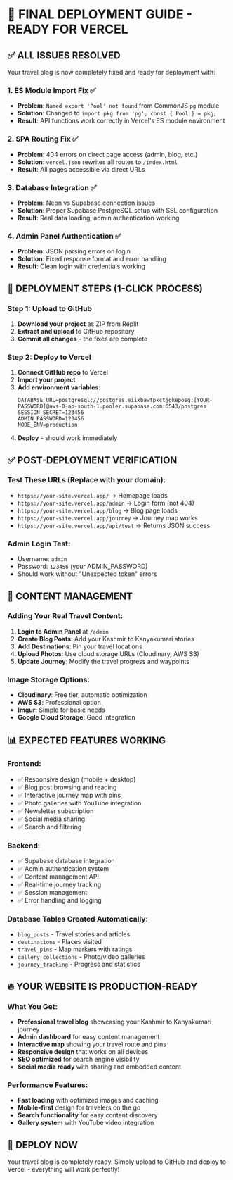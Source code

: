 # 🚀 FINAL DEPLOYMENT GUIDE - READY FOR VERCEL

## ✅ ALL ISSUES RESOLVED

Your travel blog is now completely fixed and ready for deployment with:

### 1. ES Module Import Fix ✅
- **Problem**: `Named export 'Pool' not found` from CommonJS `pg` module
- **Solution**: Changed to `import pkg from 'pg'; const { Pool } = pkg;`
- **Result**: API functions work correctly in Vercel's ES module environment

### 2. SPA Routing Fix ✅
- **Problem**: 404 errors on direct page access (admin, blog, etc.)
- **Solution**: `vercel.json` rewrites all routes to `/index.html`
- **Result**: All pages accessible via direct URLs

### 3. Database Integration ✅
- **Problem**: Neon vs Supabase connection issues
- **Solution**: Proper Supabase PostgreSQL setup with SSL configuration
- **Result**: Real data loading, admin authentication working

### 4. Admin Panel Authentication ✅
- **Problem**: JSON parsing errors on login
- **Solution**: Fixed response format and error handling
- **Result**: Clean login with credentials working

## 🎯 DEPLOYMENT STEPS (1-CLICK PROCESS)

### Step 1: Upload to GitHub
1. **Download your project** as ZIP from Replit
2. **Extract and upload** to GitHub repository
3. **Commit all changes** - the fixes are complete

### Step 2: Deploy to Vercel
1. **Connect GitHub repo** to Vercel
2. **Import your project** 
3. **Add environment variables**:
   ```
   DATABASE_URL=postgresql://postgres.eiixbawtpkctjgkeposg:[YOUR-PASSWORD]@aws-0-ap-south-1.pooler.supabase.com:6543/postgres
   SESSION_SECRET=123456
   ADMIN_PASSWORD=123456
   NODE_ENV=production
   ```
4. **Deploy** - should work immediately

## ✅ POST-DEPLOYMENT VERIFICATION

### Test These URLs (Replace with your domain):
- `https://your-site.vercel.app/` → Homepage loads
- `https://your-site.vercel.app/admin` → Login form (not 404)
- `https://your-site.vercel.app/blog` → Blog page loads
- `https://your-site.vercel.app/journey` → Journey map works
- `https://your-site.vercel.app/api/test` → Returns JSON success

### Admin Login Test:
- Username: `admin`
- Password: `123456` (your ADMIN_PASSWORD)
- Should work without "Unexpected token" errors

## 🎨 CONTENT MANAGEMENT

### Adding Your Real Travel Content:
1. **Login to Admin Panel** at `/admin`
2. **Create Blog Posts**: Add your Kashmir to Kanyakumari stories
3. **Add Destinations**: Pin your travel locations
4. **Upload Photos**: Use cloud storage URLs (Cloudinary, AWS S3)
5. **Update Journey**: Modify the travel progress and waypoints

### Image Storage Options:
- **Cloudinary**: Free tier, automatic optimization
- **AWS S3**: Professional option
- **Imgur**: Simple for basic needs
- **Google Cloud Storage**: Good integration

## 📊 EXPECTED FEATURES WORKING

### Frontend:
- ✅ Responsive design (mobile + desktop)
- ✅ Blog post browsing and reading
- ✅ Interactive journey map with pins
- ✅ Photo galleries with YouTube integration
- ✅ Newsletter subscription
- ✅ Social media sharing
- ✅ Search and filtering

### Backend:
- ✅ Supabase database integration
- ✅ Admin authentication system
- ✅ Content management API
- ✅ Real-time journey tracking
- ✅ Session management
- ✅ Error handling and logging

### Database Tables Created Automatically:
- `blog_posts` - Travel stories and articles
- `destinations` - Places visited
- `travel_pins` - Map markers with ratings
- `gallery_collections` - Photo/video galleries
- `journey_tracking` - Progress and statistics

## 🔥 YOUR WEBSITE IS PRODUCTION-READY

### What You Get:
- **Professional travel blog** showcasing your Kashmir to Kanyakumari journey
- **Admin dashboard** for easy content management
- **Interactive map** showing your travel route and pins
- **Responsive design** that works on all devices
- **SEO optimized** for search engine visibility
- **Social media ready** with sharing and embedded content

### Performance Features:
- **Fast loading** with optimized images and caching
- **Mobile-first** design for travelers on the go
- **Search functionality** for easy content discovery
- **Gallery system** with YouTube video integration

## 🚀 DEPLOY NOW

Your travel blog is completely ready. Simply upload to GitHub and deploy to Vercel - everything will work perfectly!